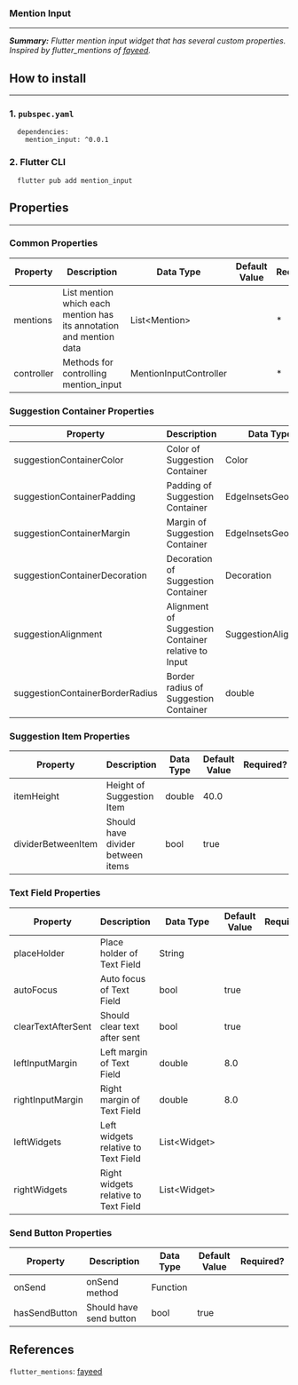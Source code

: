 ### Mention Input

---

***Summary:** Flutter mention input widget that has several custom properties. Inspired by flutter_mentions of [fayeed](https://pub.dev/packages/flutter_mentions).*

## How to install

---

### 1. `pubspec.yaml`

```
  dependencies: 
    mention_input: ^0.0.1
```

### 2. Flutter CLI

```
  flutter pub add mention_input
```

## Properties

---

### Common Properties

| Property | Description | Data Type | Default Value | Required? |
| ----------- | ----------- | ----------- | ----------- | ----------- |
| mentions | List mention which each mention has its annotation and mention data | List\<Mention> | | * |
| controller | Methods for controlling mention_input | MentionInputController | | * |

### Suggestion Container Properties

| Property | Description | Data Type | Default Value | Required? |
| ----------- | ----------- | ----------- | ----------- | ----------- |
| suggestionContainerColor | Color of Suggestion Container | Color | Colors.amber | |
| suggestionContainerPadding | Padding of Suggestion Container | EdgeInsetsGeometry | EdgeInsets.all(16) | |
| suggestionContainerMargin | Margin of Suggestion Container | EdgeInsetsGeometry | EdgeInsets.symmetric(vertical: 16) | |
| suggestionContainerDecoration | Decoration of Suggestion Container | Decoration | |
| suggestionAlignment | Alignment of Suggestion Container relative to Input | SuggestionAlignment | SuggestionAlignment.top | |
| suggestionContainerBorderRadius | Border radius of Suggestion Container | double | 12.0 | |

### Suggestion Item Properties

| Property | Description | Data Type | Default Value | Required? |
| ----------- | ----------- | ----------- | ----------- | ----------- |
| itemHeight | Height of Suggestion Item | double | 40.0 | |
| dividerBetweenItem | Should have divider between items | bool | true | |

### Text Field Properties

| Property | Description | Data Type | Default Value | Required? |
| ----------- | ----------- | ----------- | ----------- | ----------- |
| placeHolder | Place holder of Text Field | String | | |
| autoFocus | Auto focus of Text Field | bool | true | |
| clearTextAfterSent | Should clear text after sent | bool | true | |
| leftInputMargin | Left margin of Text Field | double | 8.0 | |
| rightInputMargin | Right margin of Text Field | double | 8.0 | |
| leftWidgets | Left widgets relative to Text Field | List\<Widget> | | |
| rightWidgets | Right widgets relative to Text Field | List\<Widget> | | |

### Send Button Properties

| Property | Description | Data Type | Default Value | Required? |
| ----------- | ----------- | ----------- | ----------- | ----------- |
| onSend | onSend method | Function | | |
| hasSendButton | Should have send button | bool | true | |

## References

`flutter_mentions`: [fayeed](https://pub.dev/packages/flutter_mentions)